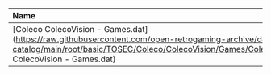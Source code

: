 |Name|Size|
|:---|---:|
|[Coleco ColecoVision - Games.dat](https://raw.githubusercontent.com/open-retrogaming-archive/dat-catalog/main/root/basic/TOSEC/Coleco/ColecoVision/Games/Coleco ColecoVision - Games.dat)|165387|

